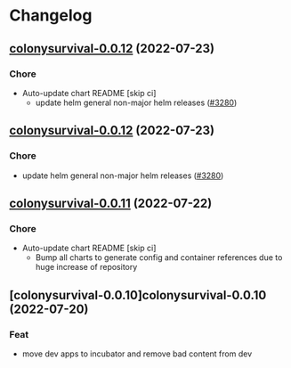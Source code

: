 # Changelog



## [colonysurvival-0.0.12](https://github.com/truecharts/apps/compare/colonysurvival-0.0.11...colonysurvival-0.0.12) (2022-07-23)

### Chore

- Auto-update chart README [skip ci]
  - update helm general non-major helm releases ([#3280](https://github.com/truecharts/apps/issues/3280))




## [colonysurvival-0.0.12](https://github.com/truecharts/apps/compare/colonysurvival-0.0.11...colonysurvival-0.0.12) (2022-07-23)

### Chore

- update helm general non-major helm releases ([#3280](https://github.com/truecharts/apps/issues/3280))




## [colonysurvival-0.0.11](https://github.com/truecharts/apps/compare/colonysurvival-0.0.10...colonysurvival-0.0.11) (2022-07-22)

### Chore

- Auto-update chart README [skip ci]
  - Bump all charts to generate config and container references due to huge increase of repository



## [colonysurvival-0.0.10]colonysurvival-0.0.10 (2022-07-20)

### Feat

- move dev apps to incubator and remove bad content from dev
